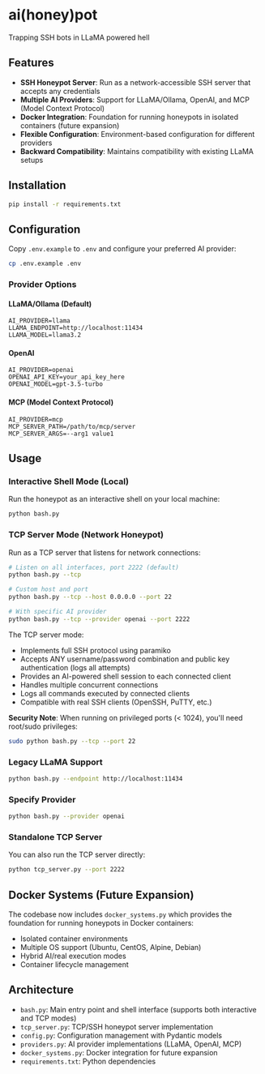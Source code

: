 # ai(honey)pot

Trapping SSH bots in LLaMA powered hell

## Features

- **SSH Honeypot Server**: Run as a network-accessible SSH server that accepts any credentials
- **Multiple AI Providers**: Support for LLaMA/Ollama, OpenAI, and MCP (Model Context Protocol)
- **Docker Integration**: Foundation for running honeypots in isolated containers (future expansion)
- **Flexible Configuration**: Environment-based configuration for different providers
- **Backward Compatibility**: Maintains compatibility with existing LLaMA setups

## Installation

```bash
pip install -r requirements.txt
```

## Configuration

Copy `.env.example` to `.env` and configure your preferred AI provider:

```bash
cp .env.example .env
```

### Provider Options

#### LLaMA/Ollama (Default)
```env
AI_PROVIDER=llama
LLAMA_ENDPOINT=http://localhost:11434
LLAMA_MODEL=llama3.2
```

#### OpenAI
```env
AI_PROVIDER=openai
OPENAI_API_KEY=your_api_key_here
OPENAI_MODEL=gpt-3.5-turbo
```

#### MCP (Model Context Protocol)
```env
AI_PROVIDER=mcp
MCP_SERVER_PATH=/path/to/mcp/server
MCP_SERVER_ARGS=--arg1 value1
```

## Usage

### Interactive Shell Mode (Local)
Run the honeypot as an interactive shell on your local machine:

```bash
python bash.py
```

### TCP Server Mode (Network Honeypot)
Run as a TCP server that listens for network connections:

```bash
# Listen on all interfaces, port 2222 (default)
python bash.py --tcp

# Custom host and port
python bash.py --tcp --host 0.0.0.0 --port 22

# With specific AI provider
python bash.py --tcp --provider openai --port 2222
```

The TCP server mode:
- Implements full SSH protocol using paramiko
- Accepts ANY username/password combination and public key authentication (logs all attempts)
- Provides an AI-powered shell session to each connected client
- Handles multiple concurrent connections
- Logs all commands executed by connected clients
- Compatible with real SSH clients (OpenSSH, PuTTY, etc.)

**Security Note**: When running on privileged ports (< 1024), you'll need root/sudo privileges:
```bash
sudo python bash.py --tcp --port 22
```

### Legacy LLaMA Support
```bash
python bash.py --endpoint http://localhost:11434
```

### Specify Provider
```bash
python bash.py --provider openai
```

### Standalone TCP Server
You can also run the TCP server directly:

```bash
python tcp_server.py --port 2222
```

## Docker Systems (Future Expansion)

The codebase now includes `docker_systems.py` which provides the foundation for running honeypots in Docker containers:

- Isolated container environments
- Multiple OS support (Ubuntu, CentOS, Alpine, Debian)
- Hybrid AI/real execution modes
- Container lifecycle management

## Architecture

- `bash.py`: Main entry point and shell interface (supports both interactive and TCP modes)
- `tcp_server.py`: TCP/SSH honeypot server implementation
- `config.py`: Configuration management with Pydantic models
- `providers.py`: AI provider implementations (LLaMA, OpenAI, MCP)
- `docker_systems.py`: Docker integration for future expansion
- `requirements.txt`: Python dependencies
